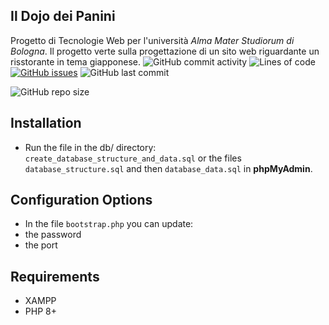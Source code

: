 ## Il Dojo dei Panini
Progetto di Tecnologie Web per l'università _Alma Mater Studiorum di Bologna_.
Il progetto verte sulla progettazione di un sito web riguardante un risstorante in tema giapponese.
![GitHub commit activity](https://img.shields.io/github/commit-activity/m/Luca-Ale/Il-dojo-dei-panini?style=plastic)
![Lines of code](https://img.shields.io/tokei/lines/github.com/Luca-Ale/Il-dojo-dei-panini?style=plastic)
[![GitHub issues](https://img.shields.io/github/issues/Luca-Ale/Il-dojo-dei-panini?style=plastic)](https://github.com/Luca-Ale/Il-dojo-dei-panini/issues)
![GitHub last commit](https://img.shields.io/github/last-commit/Luca-Ale/Il-dojo-dei-panini?style=plastic)

<!-- ![GitHub commit activity](https://img.shields.io/github/commit-activity/m/Luca-Ale/Il-dojo-dei-panini) questo è flat -->
<!-- ![Lines of code](https://img.shields.io/tokei/lines/github.com/Luca-Ale/Il-dojo-dei-panini) -->
![GitHub repo size](https://img.shields.io/github/repo-size/Luca-Ale/Il-dojo-dei-panini?style=plastic)
<!-- ![GitHub repo size](https://img.shields.io/github/repo-size/Luca-Ale/Il-dojo-dei-panini) -->
<!-- [![GitHub issues](https://img.shields.io/github/issues/Luca-Ale/Il-dojo-dei-panini)](https://github.com/Luca-Ale/Il-dojo-dei-panini/issues) -->
<!-- ![GitHub last commit](https://img.shields.io/github/last-commit/Luca-Ale/Il-dojo-dei-panini) -->

## Installation
- Run the file in the db/ directory: `create_database_structure_and_data.sql` or the files `database_structure.sql` and then `database_data.sql` in **phpMyAdmin**.

## Configuration Options
- In the file `bootstrap.php` you can update:
- the password
- the port

## Requirements
- XAMPP
- PHP 8+
